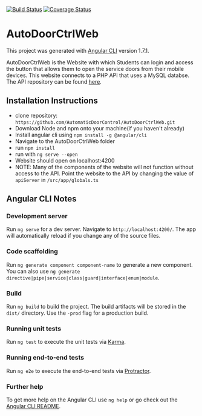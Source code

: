 [![Build Status](https://travis-ci.com/AutomaticDoorControl/AutoDoorCtrlWeb.svg?branch=master)](https://travis-ci.com/AutomaticDoorControl/AutoDoorCtrlWeb) [![Coverage Status](https://coveralls.io/repos/github/AutomaticDoorControl/AutoDoorCtrlWeb/badge.svg?branch=coveralls)](https://coveralls.io/github/AutomaticDoorControl/AutoDoorCtrlWeb?branch=coveralls)
# AutoDoorCtrlWeb 

This project was generated with [Angular CLI](https://github.com/angular/angular-cli) version 1.7.1.

AutoDoorCtrlWeb is the Website with which Students can login and access the button that allows them to open the service doors from their mobile devices. This website connects to a PHP API that uses a MySQL databse. The API repository can be found [here](https://github.com/AutomaticDoorControl/AutoDoorCtrlWebAPIPHP).

## Installation Instructions
  * clone repository: `https://github.com/AutomaticDoorControl/AutoDoorCtrlWeb.git`
  * Download Node and npm onto your machine(if you haven't already)
  * Install angular cli using `npm install -g @angular/cli`
  * Navigate to the AutoDoorCtrlWeb folder
  * run `npm install`
  * run with `ng serve --open`
  * Website should open on localhost:4200
  * NOTE: Many of the components of the website will not function without access to the API. Point the website to the API by changing the value of `apiServer` in `/src/app/globals.ts`

## Angular CLI Notes 
### Development server

Run `ng serve` for a dev server. Navigate to `http://localhost:4200/`. The app will automatically reload if you change any of the source files.

### Code scaffolding

Run `ng generate component component-name` to generate a new component. You can also use `ng generate directive|pipe|service|class|guard|interface|enum|module`.

### Build

Run `ng build` to build the project. The build artifacts will be stored in the `dist/` directory. Use the `-prod` flag for a production build.

### Running unit tests

Run `ng test` to execute the unit tests via [Karma](https://karma-runner.github.io).

### Running end-to-end tests

Run `ng e2e` to execute the end-to-end tests via [Protractor](http://www.protractortest.org/).

### Further help

To get more help on the Angular CLI use `ng help` or go check out the [Angular CLI README](https://github.com/angular/angular-cli/blob/master/README.md).
